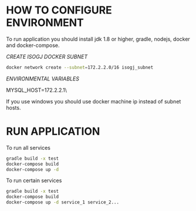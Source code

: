 # HOW TO CONFIGURE ENVIRONMENT

To run application you should install jdk 1.8 or higher, gradle, nodejs, docker and docker-compose.

_CREATE ISOGJ DOCKER SUBNET_

```bash
docker network create --subnet=172.2.2.0/16 isogj_subnet
```

_ENVIRONMENTAL VARIABLES_

MYSQL_HOST=172.2.2.1\


If you use windows you should 
use docker machine ip instead of subnet hosts.

# RUN APPLICATION

To run all services
```bash
gradle build -x test
docker-compose build
docker-compose up -d
```

To run certain services
```bash
gradle build -x test
docker-compose build
docker-compose up -d service_1 service_2...
```
